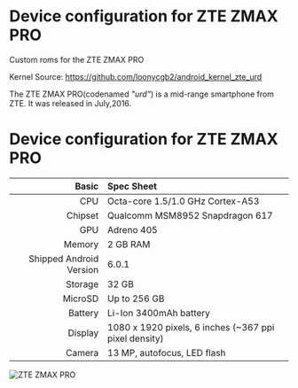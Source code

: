 # Device configuration for ZTE ZMAX PRO
Custom roms for the ZTE ZMAX PRO

Kernel Source: https://github.com/loonycgb2/android_kernel_zte_urd

The ZTE ZMAX PRO(codenamed _"urd"_) is a mid-range smartphone from ZTE.
It was released in July,2016.

Device configuration for ZTE ZMAX PRO
========================================

Basic   | Spec Sheet
-------:|:-------------------------
CPU     | Octa-core 1.5/1.0 GHz Cortex-A53
Chipset | Qualcomm MSM8952 Snapdragon 617
GPU     | Adreno 405
Memory  | 2 GB RAM
Shipped Android Version | 6.0.1
Storage | 32 GB
MicroSD | Up to 256 GB
Battery | Li-Ion 3400mAh battery
Display | 1080 x 1920 pixels, 6 inches (~367 ppi pixel density)
Camera  | 13 MP, autofocus, LED flash


![ZTE ZMAX PRO](https://imei24.com/img/zte/15_12_38_ZTE_ZMAX_PRO_Front-Back-Side-e1468925686227.png "ZTE ZMAX PRO")
